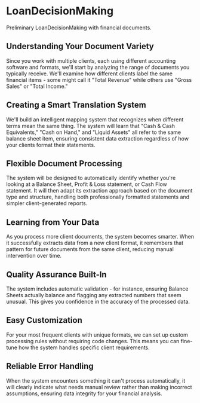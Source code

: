 # LoanDecisionMaking
Preliminary LoanDecisionMaking with financial documents.

## Understanding Your Document Variety
Since you work with multiple clients, each using different accounting software and formats, we'll start by analyzing the range of documents you typically receive. We'll examine how different clients label the same financial items - some might call it "Total Revenue" while others use "Gross Sales" or "Total Income."

## Creating a Smart Translation System
We'll build an intelligent mapping system that recognizes when different terms mean the same thing. The system will learn that "Cash & Cash Equivalents," "Cash on Hand," and "Liquid Assets" all refer to the same balance sheet item, ensuring consistent data extraction regardless of how your clients format their statements.

## Flexible Document Processing
The system will be designed to automatically identify whether you're looking at a Balance Sheet, Profit & Loss statement, or Cash Flow statement. It will then adapt its extraction approach based on the document type and structure, handling both professionally formatted statements and simpler client-generated reports.

## Learning from Your Data
As you process more client documents, the system becomes smarter. When it successfully extracts data from a new client format, it remembers that pattern for future documents from the same client, reducing manual intervention over time.

## Quality Assurance Built-In
The system includes automatic validation - for instance, ensuring Balance Sheets actually balance and flagging any extracted numbers that seem unusual. This gives you confidence in the accuracy of the processed data.

## Easy Customization
For your most frequent clients with unique formats, we can set up custom processing rules without requiring code changes. This means you can fine-tune how the system handles specific client requirements.

## Reliable Error Handling
When the system encounters something it can't process automatically, it will clearly indicate what needs manual review rather than making incorrect assumptions, ensuring data integrity for your financial analysis.
